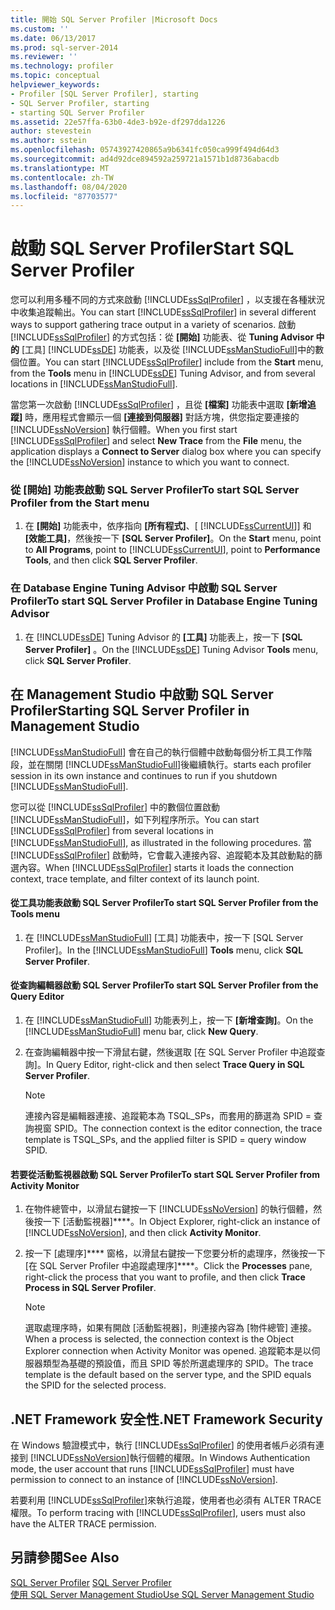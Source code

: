 ```yaml
---
title: 開始 SQL Server Profiler |Microsoft Docs
ms.custom: ''
ms.date: 06/13/2017
ms.prod: sql-server-2014
ms.reviewer: ''
ms.technology: profiler
ms.topic: conceptual
helpviewer_keywords:
- Profiler [SQL Server Profiler], starting
- SQL Server Profiler, starting
- starting SQL Server Profiler
ms.assetid: 22e57ffa-63b0-4de3-b92e-df297dda1226
author: stevestein
ms.author: sstein
ms.openlocfilehash: 05743927420865a9b6341fc050ca999f494d64d3
ms.sourcegitcommit: ad4d92dce894592a259721a1571b1d8736abacdb
ms.translationtype: MT
ms.contentlocale: zh-TW
ms.lasthandoff: 08/04/2020
ms.locfileid: "87703577"
---
```

# <a name="start-sql-server-profiler"></a><span data-ttu-id="d33c4-102">啟動 SQL Server Profiler</span><span class="sxs-lookup"><span data-stu-id="d33c4-102">Start SQL Server Profiler</span></span>
  <span data-ttu-id="d33c4-103">您可以利用多種不同的方式來啟動 [!INCLUDE[ssSqlProfiler](../../includes/sssqlprofiler-md.md)] ，以支援在各種狀況中收集追蹤輸出。</span><span class="sxs-lookup"><span data-stu-id="d33c4-103">You can start [!INCLUDE[ssSqlProfiler](../../includes/sssqlprofiler-md.md)] in several different ways to support gathering trace output in a variety of scenarios.</span></span> <span data-ttu-id="d33c4-104">啟動 [!INCLUDE[ssSqlProfiler](../../includes/sssqlprofiler-md.md)] 的方式包括：從 **[開始]** 功能表、從 **Tuning Advisor 中的** [工具] [!INCLUDE[ssDE](../../includes/ssde-md.md)] 功能表，以及從 [!INCLUDE[ssManStudioFull](../../includes/ssmanstudiofull-md.md)]中的數個位置。</span><span class="sxs-lookup"><span data-stu-id="d33c4-104">You can start [!INCLUDE[ssSqlProfiler](../../includes/sssqlprofiler-md.md)] include from the **Start** menu, from the **Tools** menu in [!INCLUDE[ssDE](../../includes/ssde-md.md)] Tuning Advisor, and from several locations in [!INCLUDE[ssManStudioFull](../../includes/ssmanstudiofull-md.md)].</span></span>  
  
 <span data-ttu-id="d33c4-105">當您第一次啟動 [!INCLUDE[ssSqlProfiler](../../includes/sssqlprofiler-md.md)] ，且從 **[檔案]** 功能表中選取 **[新增追蹤]** 時，應用程式會顯示一個 **[連接到伺服器]** 對話方塊，供您指定要連接的 [!INCLUDE[ssNoVersion](../../includes/ssnoversion-md.md)] 執行個體。</span><span class="sxs-lookup"><span data-stu-id="d33c4-105">When you first start [!INCLUDE[ssSqlProfiler](../../includes/sssqlprofiler-md.md)] and select **New Trace** from the **File** menu, the application displays a **Connect to Server** dialog box where you can specify the [!INCLUDE[ssNoVersion](../../includes/ssnoversion-md.md)] instance to which you want to connect.</span></span>  
  
### <a name="to-start-sql-server-profiler-from-the-start-menu"></a><span data-ttu-id="d33c4-106">從 [開始] 功能表啟動 SQL Server Profiler</span><span class="sxs-lookup"><span data-stu-id="d33c4-106">To start SQL Server Profiler from the Start menu</span></span>  
  
1.  <span data-ttu-id="d33c4-107">在 **[開始]** 功能表中，依序指向 **[所有程式]**、[ [!INCLUDE[ssCurrentUI](../../includes/sscurrentui-md.md)]] 和 **[效能工具]**，然後按一下 **[SQL Server Profiler]**。</span><span class="sxs-lookup"><span data-stu-id="d33c4-107">On the **Start** menu, point to **All Programs**, point to [!INCLUDE[ssCurrentUI](../../includes/sscurrentui-md.md)], point to **Performance Tools**, and then click **SQL Server Profiler**.</span></span>  
  
### <a name="to-start-sql-server-profiler-in-database-engine-tuning-advisor"></a><span data-ttu-id="d33c4-108">在 Database Engine Tuning Advisor 中啟動 SQL Server Profiler</span><span class="sxs-lookup"><span data-stu-id="d33c4-108">To start SQL Server Profiler in Database Engine Tuning Advisor</span></span>  
  
1.  <span data-ttu-id="d33c4-109">在 [!INCLUDE[ssDE](../../includes/ssde-md.md)] Tuning Advisor 的 **[工具]** 功能表上，按一下 **[SQL Server Profiler]** 。</span><span class="sxs-lookup"><span data-stu-id="d33c4-109">On the [!INCLUDE[ssDE](../../includes/ssde-md.md)] Tuning Advisor **Tools** menu, click **SQL Server Profiler**.</span></span>  
  
## <a name="starting-sql-server-profiler-in-management-studio"></a><span data-ttu-id="d33c4-110">在 Management Studio 中啟動 SQL Server Profiler</span><span class="sxs-lookup"><span data-stu-id="d33c4-110">Starting SQL Server Profiler in Management Studio</span></span>  
 [!INCLUDE[ssManStudioFull](../../includes/ssmanstudiofull-md.md)] <span data-ttu-id="d33c4-111">會在自己的執行個體中啟動每個分析工具工作階段，並在關閉 [!INCLUDE[ssManStudioFull](../../includes/ssmanstudiofull-md.md)]後繼續執行。</span><span class="sxs-lookup"><span data-stu-id="d33c4-111">starts each profiler session in its own instance and continues to run if you shutdown [!INCLUDE[ssManStudioFull](../../includes/ssmanstudiofull-md.md)].</span></span>  
  
 <span data-ttu-id="d33c4-112">您可以從 [!INCLUDE[ssSqlProfiler](../../includes/sssqlprofiler-md.md)] 中的數個位置啟動 [!INCLUDE[ssManStudioFull](../../includes/ssmanstudiofull-md.md)]，如下列程序所示。</span><span class="sxs-lookup"><span data-stu-id="d33c4-112">You can start [!INCLUDE[ssSqlProfiler](../../includes/sssqlprofiler-md.md)] from several locations in [!INCLUDE[ssManStudioFull](../../includes/ssmanstudiofull-md.md)], as illustrated in the following procedures.</span></span> <span data-ttu-id="d33c4-113">當 [!INCLUDE[ssSqlProfiler](../../includes/sssqlprofiler-md.md)] 啟動時，它會載入連接內容、追蹤範本及其啟動點的篩選內容。</span><span class="sxs-lookup"><span data-stu-id="d33c4-113">When [!INCLUDE[ssSqlProfiler](../../includes/sssqlprofiler-md.md)] starts it loads the connection context, trace template, and filter context of its launch point.</span></span>  
  
#### <a name="to-start-sql-server-profiler-from-the-tools-menu"></a><span data-ttu-id="d33c4-114">從工具功能表啟動 SQL Server Profiler</span><span class="sxs-lookup"><span data-stu-id="d33c4-114">To start SQL Server Profiler from the Tools menu</span></span>  
  
1.  <span data-ttu-id="d33c4-115">在 [!INCLUDE[ssManStudioFull](../../includes/ssmanstudiofull-md.md)] [工具] 功能表中，按一下 [SQL Server Profiler]。</span><span class="sxs-lookup"><span data-stu-id="d33c4-115">In the [!INCLUDE[ssManStudioFull](../../includes/ssmanstudiofull-md.md)] **Tools** menu, click **SQL Server Profiler**.</span></span>  
  
#### <a name="to-start-sql-server-profiler-from-the-query-editor"></a><span data-ttu-id="d33c4-116">從查詢編輯器啟動 SQL Server Profiler</span><span class="sxs-lookup"><span data-stu-id="d33c4-116">To start SQL Server Profiler from the Query Editor</span></span>  
  
1.  <span data-ttu-id="d33c4-117">在 [!INCLUDE[ssManStudioFull](../../includes/ssmanstudiofull-md.md)] 功能表列上，按一下 **[新增查詢]**。</span><span class="sxs-lookup"><span data-stu-id="d33c4-117">On the [!INCLUDE[ssManStudioFull](../../includes/ssmanstudiofull-md.md)] menu bar, click **New Query**.</span></span>  
  
2.  <span data-ttu-id="d33c4-118">在查詢編輯器中按一下滑鼠右鍵，然後選取 [在 SQL Server Profiler 中追蹤查詢]。</span><span class="sxs-lookup"><span data-stu-id="d33c4-118">In Query Editor, right-click and then select **Trace Query in SQL Server Profiler**.</span></span>  
  
    > [!NOTE]  
    >  <span data-ttu-id="d33c4-119">連接內容是編輯器連接、追蹤範本為 TSQL_SPs，而套用的篩選為 SPID = 查詢視窗 SPID。</span><span class="sxs-lookup"><span data-stu-id="d33c4-119">The connection context is the editor connection, the trace template is TSQL_SPs, and the applied filter is SPID = query window SPID.</span></span>  
  
#### <a name="to-start-sql-server-profiler-from-activity-monitor"></a><span data-ttu-id="d33c4-120">若要從活動監視器啟動 SQL Server Profiler</span><span class="sxs-lookup"><span data-stu-id="d33c4-120">To start SQL Server Profiler from Activity Monitor</span></span>  
  
1.  <span data-ttu-id="d33c4-121">在物件總管中，以滑鼠右鍵按一下 [!INCLUDE[ssNoVersion](../../includes/ssnoversion-md.md)] 的執行個體，然後按一下 [活動監視器]\*\*\*\*。</span><span class="sxs-lookup"><span data-stu-id="d33c4-121">In Object Explorer, right-click an instance of [!INCLUDE[ssNoVersion](../../includes/ssnoversion-md.md)], and then click **Activity Monitor**.</span></span>  
  
2.  <span data-ttu-id="d33c4-122">按一下 [處理序]\*\*\*\* 窗格，以滑鼠右鍵按一下您要分析的處理序，然後按一下 [在 SQL Server Profiler 中追蹤處理序]\*\*\*\*。</span><span class="sxs-lookup"><span data-stu-id="d33c4-122">Click the **Processes** pane, right-click the process that you want to profile, and then click **Trace Process in SQL Server Profiler**.</span></span>  
  
    > [!NOTE]  
    >  <span data-ttu-id="d33c4-123">選取處理序時，如果有開啟 [活動監視器]，則連接內容為 [物件總管] 連接。</span><span class="sxs-lookup"><span data-stu-id="d33c4-123">When a process is selected, the connection context is the Object Explorer connection when Activity Monitor was opened.</span></span> <span data-ttu-id="d33c4-124">追蹤範本是以伺服器類型為基礎的預設值，而且 SPID 等於所選處理序的 SPID。</span><span class="sxs-lookup"><span data-stu-id="d33c4-124">The trace template is the default based on the server type, and the SPID equals the SPID for the selected process.</span></span>  
  
## <a name="net-framework-security"></a><span data-ttu-id="d33c4-125">.NET Framework 安全性</span><span class="sxs-lookup"><span data-stu-id="d33c4-125">.NET Framework Security</span></span>  
 <span data-ttu-id="d33c4-126">在 Windows 驗證模式中，執行 [!INCLUDE[ssSqlProfiler](../../includes/sssqlprofiler-md.md)] 的使用者帳戶必須有連接到 [!INCLUDE[ssNoVersion](../../includes/ssnoversion-md.md)]執行個體的權限。</span><span class="sxs-lookup"><span data-stu-id="d33c4-126">In Windows Authentication mode, the user account that runs [!INCLUDE[ssSqlProfiler](../../includes/sssqlprofiler-md.md)] must have permission to connect to an instance of [!INCLUDE[ssNoVersion](../../includes/ssnoversion-md.md)].</span></span>  
  
 <span data-ttu-id="d33c4-127">若要利用 [!INCLUDE[ssSqlProfiler](../../includes/sssqlprofiler-md.md)]來執行追蹤，使用者也必須有 ALTER TRACE 權限。</span><span class="sxs-lookup"><span data-stu-id="d33c4-127">To perform tracing with [!INCLUDE[ssSqlProfiler](../../includes/sssqlprofiler-md.md)], users must also have the ALTER TRACE permission.</span></span>  
  
## <a name="see-also"></a><span data-ttu-id="d33c4-128">另請參閱</span><span class="sxs-lookup"><span data-stu-id="d33c4-128">See Also</span></span>  
 <span data-ttu-id="d33c4-129">[SQL Server Profiler](sql-server-profiler.md) </span><span class="sxs-lookup"><span data-stu-id="d33c4-129">[SQL Server Profiler](sql-server-profiler.md) </span></span>  
 [<span data-ttu-id="d33c4-130">使用 SQL Server Management Studio</span><span class="sxs-lookup"><span data-stu-id="d33c4-130">Use SQL Server Management Studio</span></span>](../../database-engine/use-sql-server-management-studio.md)  
  
  
